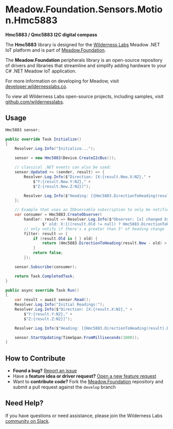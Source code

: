 # Meadow.Foundation.Sensors.Motion.Hmc5883

**Hmc5883 / Qmc5883 I2C digital compass**

The **Hmc5883** library is designed for the [Wilderness Labs](www.wildernesslabs.co) Meadow .NET IoT platform and is part of [Meadow.Foundation](https://developer.wildernesslabs.co/Meadow/Meadow.Foundation/).

The **Meadow.Foundation** peripherals library is an open-source repository of drivers and libraries that streamline and simplify adding hardware to your C# .NET Meadow IoT application.

For more information on developing for Meadow, visit [developer.wildernesslabs.co](http://developer.wildernesslabs.co/).

To view all Wilderness Labs open-source projects, including samples, visit [github.com/wildernesslabs](https://github.com/wildernesslabs/).

## Usage

```csharp
Hmc5883 sensor;

public override Task Initialize()
{
    Resolver.Log.Info("Initialize...");

    sensor = new Hmc5883(Device.CreateI2cBus());

    // classical .NET events can also be used:
    sensor.Updated += (sender, result) => {
        Resolver.Log.Info($"Direction: [X:{result.New.X:N2}," +
            $"Y:{result.New.Y:N2}," +
            $"Z:{result.New.Z:N2}]");

        Resolver.Log.Info($"Heading: [{Hmc5883.DirectionToHeading(result.New).DecimalDegrees:N2}] degrees");
    };

    // Example that uses an IObservable subscription to only be notified when the filter is satisfied
    var consumer = Hmc5883.CreateObserver(
        handler: result => Resolver.Log.Info($"Observer: [x] changed by threshold; new [x]: X:{Hmc5883.DirectionToHeading(result.New):N2}," +
                $" old: X:{((result.Old != null) ? Hmc5883.DirectionToHeading(result.Old.Value) : "n/a"):N2} degrees"),
        // only notify if there's a greater than 5° of heading change
        filter: result => {
            if (result.Old is { } old) { 
                return (Hmc5883.DirectionToHeading(result.New - old) > new Azimuth(5));
            }
            return false;
        });

    sensor.Subscribe(consumer);

    return Task.CompletedTask;
}

public async override Task Run()
{
    var result = await sensor.Read();
    Resolver.Log.Info("Initial Readings:");
    Resolver.Log.Info($"Direction: [X:{result.X:N2}," +
        $"Y:{result.Y:N2}," +
        $"Z:{result.Z:N2}]");

    Resolver.Log.Info($"Heading: [{Hmc5883.DirectionToHeading(result).DecimalDegrees:N2}] degrees");

    sensor.StartUpdating(TimeSpan.FromMilliseconds(1000));
}

```
## How to Contribute

- **Found a bug?** [Report an issue](https://github.com/WildernessLabs/Meadow_Issues/issues)
- Have a **feature idea or driver request?** [Open a new feature request](https://github.com/WildernessLabs/Meadow_Issues/issues)
- Want to **contribute code?** Fork the [Meadow.Foundation](https://github.com/WildernessLabs/Meadow.Foundation) repository and submit a pull request against the `develop` branch


## Need Help?

If you have questions or need assistance, please join the Wilderness Labs [community on Slack](http://slackinvite.wildernesslabs.co/).
